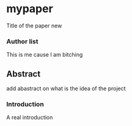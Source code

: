 # mypaper

Title of the paper new

### Author list

This is me cause I am bitching


## Abstract 

add abastract on what is the idea of the project


### Introduction 

A real introduction
